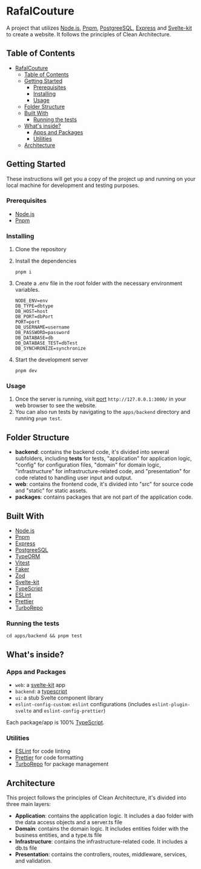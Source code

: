 # RafalCouture

A project that utilizes [Node.js](https://nodejs.org/en/), [Pnpm](https://pnpm.io/), [PostgreeSQL](https://www.postgresql.org/), [Express](https://expressjs.com/) and [Svelte-kit](https://kit.svelte.dev/) to create a website. It follows the principles of Clean Architecture.

## Table of Contents

- [RafalCouture](#rafalcouture)
  - [Table of Contents](#table-of-contents)
  - [Getting Started](#getting-started)
    - [Prerequisites](#prerequisites)
    - [Installing](#installing)
    - [Usage](#usage)
  - [Folder Structure](#folder-structure)
  - [Built With](#built-with)
    - [Running the tests](#running-the-tests)
  - [What's inside?](#whats-inside)
    - [Apps and Packages](#apps-and-packages)
    - [Utilities](#utilities)
  - [Architecture](#architecture)

## Getting Started

These instructions will get you a copy of the project up and running on your local machine for development and testing purposes.

### Prerequisites

- [Node.js](https://nodejs.org/en/)
- [Pnpm](https://pnpm.io/)

### Installing

1. Clone the repository
2. Install the dependencies

   ```
   pnpm i
   ```

3. Create a .env file in the root folder with the necessary environment variables.

   ```
   NODE_ENV=env
   DB_TYPE=dbtype
   DB_HOST=host
   DB_PORT=dbPort
   PORT=port
   DB_USERNAME=username
   DB_PASSWORD=password
   DB_DATABASE=db
   DB_DATABASE_TEST=dbTest
   DB_SYNCHRONIZE=synchronize
   ```

4. Start the development server

   ```
   pnpm dev
   ```

### Usage

1. Once the server is running, visit [port](http://127.0.0.1:3000/) `http://127.0.0.1:3000/` in your web browser to see the website.
2. You can also run tests by navigating to the `apps/backend` directory and running `pnpm test`.

## Folder Structure

- **backend**: contains the backend code, it's divided into several subfolders, including **tests** for tests, "application" for application logic, "config" for configuration files, "domain" for domain logic, "infrastructure" for infrastructure-related code, and "presentation" for code related to handling user input and output.
- **web**: contains the frontend code, it's divided into "src" for source code and "static" for static assets.
- **packages**: contains packages that are not part of the application code.

## Built With

- [Node.js](https://nodejs.org/en/)
- [Pnpm](https://pnpm.io/)
- [Express](https://expressjs.com/)
- [PostgreeSQL](https://www.postgresql.org/)
- [TypeORM](https://typeorm.io/)
- [Vitest](https://vitest.dev/)
- [Faker](https://fakerjs.dev/)
- [Zod](https://zod.dev/)
- [Svelte-kit](https://kit.svelte.dev/)
- [TypeScript](https://www.typescriptlang.org/)
- [ESLint](https://eslint.org/)
- [Prettier](https://prettier.io)
- [TurboRepo](https://turbo.build/repo)

### Running the tests

```
cd apps/backend && pnpm test
```

## What's inside?

### Apps and Packages

- `web`: a [svelte-kit](https://kit.svelte.dev/) app
- `backend`: a [typescript](https://www.typescriptlang.org/)
- `ui`: a stub Svelte component library
- `eslint-config-custom`: `eslint` configurations (includes `eslint-plugin-svelte` and `eslint-config-prettier`)

Each package/app is 100% [TypeScript](https://www.typescriptlang.org/).

### Utilities

- [ESLint](https://eslint.org/) for code linting
- [Prettier](https://prettier.io) for code formatting
- [TurboRepo](https://turbo.build/repo) for package management

## Architecture

This project follows the principles of Clean Architecture, it's divided into three main layers:

- **Application**: contains the application logic. It includes a dao folder with the data access objects and a server.ts file
- **Domain**: contains the domain logic. It includes entities folder with the business entities, and a type.ts file
- **Infrastructure**: contains the infrastructure-related code. It includes a db.ts file
- **Presentation**: contains the controllers, routes, middleware, services, and validation.
